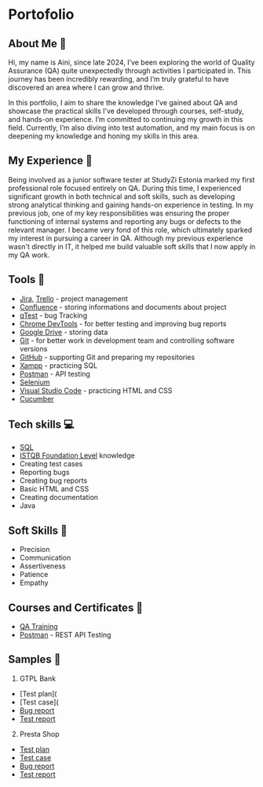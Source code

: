 # Portofolio

## About Me 👋
Hi, my name is Aini, since late 2024, I’ve been exploring the world of Quality Assurance (QA) quite unexpectedly through activities I participated in. This journey has been incredibly rewarding, and I’m truly grateful to have discovered an area where I can grow and thrive.

In this portfolio, I aim to share the knowledge I’ve gained about QA and showcase the practical skills I’ve developed through courses, self-study, and hands-on experience. I’m committed to continuing my growth in this field. Currently, I’m also diving into test automation, and my main focus is on deepening my knowledge and honing my skills in this area.

## My Experience 🏢
Being involved as a junior software tester at StudyZi Estonia marked my first professional role focused entirely on QA. During this time, I experienced significant growth in both technical and soft skills, such as developing strong analytical thinking and gaining hands-on experience in testing. In my previous job, one of my key responsibilities was ensuring the proper functioning of internal systems and reporting any bugs or defects to the relevant manager. I became very fond of this role, which ultimately sparked my interest in pursuing a career in QA. Although my previous experience wasn't directly in IT, it helped me build valuable soft skills that I now apply in my QA work.

## Tools 🔧
- [Jira](https://www.atlassian.com/pl/software/jira), [Trello](https://trello.com/?campaign=18416577516&adgroup=142092507816&targetid=kwd-3609071522&matchtype=e&network=g&device=c&device_model=&creative=672183077508&keyword=trello&placement=&target=&ds_eid=700000001557344&ds_e1=GOOGLE&gad_source=1&gclid=Cj0KCQiAhvK8BhDfARIsABsPy4jAwfdKjMVEgKqrZLt40V0ly2NaVhH3vwL-zyc9cZzskcJ1MvgEuI8aAv59EALw_wcB) - project management
- [Confluence](https://www.atlassian.com/software/confluence) - storing informations and documents about project
- [qTest](https://www.tricentis.com/products/unified-test-management-qtest/test-case-manager) - bug Tracking
- [Chrome DevTools](https://developer.chrome.com/docs/devtools/) - for better testing and improving bug reports
- [Google Drive](https://workspace.google.com/intl/pl_pl/products/drive/) - storing data
- [Git](https://git-scm.com/) - for better work in development team and controlling software versions
- [GitHub](https://github.com/) - supporting Git and preparing my repositories
- [Xampp](https://www.apachefriends.org/pl/index.html) - practicing SQL
- [Postman](https://www.apachefriends.org/pl/index.html) - API testing
- [Selenium](https://www.selenium.dev/)
- [Visual Studio Code](https://code.visualstudio.com/) - practicing HTML and CSS
- [Cucumber](https://cucumber.io/)

## Tech skills 💻
- [SQL](https://support.microsoft.com/en-us/office/access-sql-basic-concepts-vocabulary-and-syntax-444d0303-cde1-424e-9a74-e8dc3e460671)
- [ISTQB Foundation Level]() knowledge
- Creating test cases
- Reporting bugs
- Creating bug reports
- Basic HTML and CSS
- Creating documentation
- Java

## Soft Skills 📁
- Precision
- Communication
- Assertiveness
- Patience
- Empathy

## Courses and Certificates 📘
- [QA Training]([https://www.linkedin.com/learning/programming-foundations-software-testing-qa](https://quilted-waterfall-12e.notion.site/176cb7264df780ad8945db4c9e76a561?pvs=4))
- [Postman]() - REST API Testing
  
## Samples 🔭
1.	GTPL Bank
-	[Test plan]( 
-	[Test case]( 
-	[Bug report](https://docs.google.com/spreadsheets/d/1P5C-L33qYZ9g7HSgtbTvqJAq7ObkZ11MDkVf6_b9Iok/edit?usp=sharing)
-	[Test report]()
2.	Presta Shop
-	[Test plan]()
-	[Test case]()
-	[Bug report]()
-	[Test report]()

